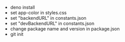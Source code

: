 - deno install
- set app-color in styles.css
- set "backendURL" in constants.json
- set "devBackendURL" in constants.json
- change package name and version in package.json
- git init
